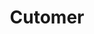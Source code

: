 ---
layout: post_userguide
id_menu: ug_customer
title: Cutomer
categories: [UserGuide,UserGuide_Customer]
---
